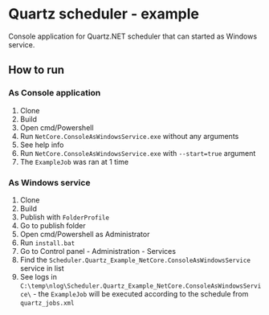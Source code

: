 ﻿# Quartz scheduler - example

Console application for Quartz.NET scheduler that can started as Windows service.

## How to run

### As Console application

1. Clone
2. Build
3. Open cmd/Powershell
4. Run `NetCore.ConsoleAsWindowsService.exe` without any arguments
5. See help info
6. Run `NetCore.ConsoleAsWindowsService.exe` with `--start=true` argument
7. The `ExampleJob` was ran at 1 time

### As Windows service

1. Clone
2. Build 
3. Publish with `FolderProfile`
4. Go to publish folder
5. Open cmd/Powershell as Administrator
6. Run `install.bat`
7. Go to Control panel - Administration - Services
8. Find the `Scheduler.Quartz_Example_NetCore.ConsoleAsWindowsService` service in list
9. See logs in `C:\temp\nlog\Scheduler.Quartz_Example_NetCore.ConsoleAsWindowsService\` - the `ExampleJob` will be executed according to the schedule from `quartz_jobs.xml`